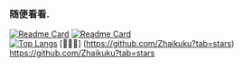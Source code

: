 ### 随便看看.
[![Readme Card](https://github-readme-stats.vercel.app/api/pin/?username=akuity&repo=awesome-argo)](https://github.com/akuity/awesome-argo)
[![Readme Card](https://github-readme-stats.vercel.app/api/pin/?username=argoproj-labs&repo=hera-workflows)](https://github.com/argoproj-labs/hera-workflows)<br>
[![Top Langs](https://github-readme-stats.vercel.app/api/top-langs/?username=Zhaikuku&layout=compact)](https://github.com/anuraghazra/github-readme-stats) 
[🌠🌠🌠] (https://github.com/Zhaikuku?tab=stars)
https://github.com/Zhaikuku?tab=stars



